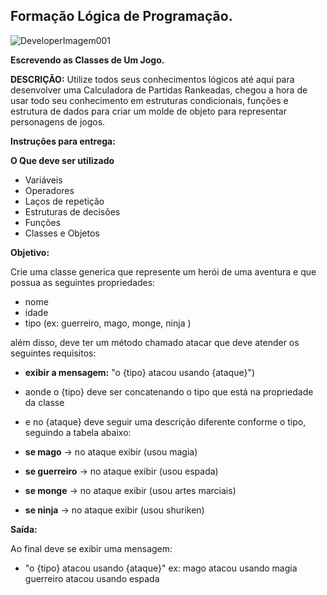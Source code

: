 ## Formação Lógica de Programação.

![DeveloperImagem001](https://github.com/user-attachments/assets/9535f977-d19d-4001-89a6-046f56c414e5)


**Escrevendo as Classes de Um Jogo.**


**DESCRIÇÃO:**
Utilize todos seus conhecimentos lógicos até aqui para desenvolver uma Calculadora de Partidas Rankeadas, chegou a hora de usar todo seu conhecimento em estruturas condicionais, funções e estrutura de dados para criar um molde de objeto para representar personagens de jogos.


**Instruções para entrega:**


**O Que deve ser utilizado**

- Variáveis
- Operadores
- Laços de repetição
- Estruturas de decisões
- Funções
- Classes e Objetos


**Objetivo:**

Crie uma classe generica que represente um herói de uma aventura e que possua as seguintes propriedades:

- nome
- idade
- tipo (ex: guerreiro, mago, monge, ninja )

além disso, deve ter um método chamado atacar que deve atender os seguintes requisitos:


- **exibir a mensagem:** "o {tipo} atacou usando {ataque}")

- aonde o {tipo} deve ser concatenando o tipo que está na propriedade da classe

- e no {ataque} deve seguir uma descrição diferente conforme o tipo, seguindo a tabela abaixo:

- **se mago** -> no ataque exibir (usou magia)

- **se guerreiro** -> no ataque exibir (usou espada)

- **se monge** -> no ataque exibir (usou artes marciais)

- **se ninja** -> no ataque exibir (usou shuriken)


**Saída:**

Ao final deve se exibir uma mensagem:

- "o {tipo} atacou usando {ataque}"
  ex: mago atacou usando magia
  guerreiro atacou usando espada







